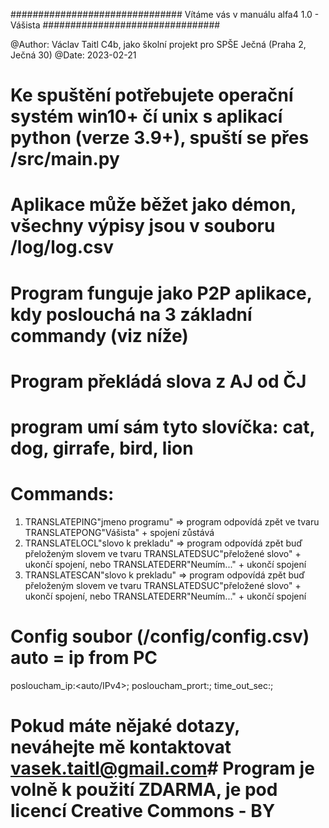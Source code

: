 ############################### Vítáme vás v manuálu alfa4 1.0 - Vášista ################################

@Author: Václav Taitl C4b, jako školní projekt pro SPŠE Ječná (Praha 2, Ječná 30) @Date: 2023-02-21

# Ke spuštění potřebujete operační systém win10+ čí unix s aplikací python (verze 3.9+), spuští se přes /src/main.py

# Aplikace může běžet jako démon, všechny výpisy jsou v souboru /log/log.csv

# Program funguje jako P2P aplikace, kdy poslouchá na 3 základní commandy (viz níže)

# Program překládá slova z AJ od ČJ

# program umí sám tyto slovíčka: cat, dog, girrafe, bird, lion

# Commands:
1. TRANSLATEPING"jmeno programu" => program odpovídá zpět ve tvaru TRANSLATEPONG"Vášista" + spojení zůstává
2. TRANSLATELOCL"slovo k prekladu" => program odpovídá zpět buď přeloženým slovem ve tvaru TRANSLATEDSUC"přeložené slovo" + ukončí spojení, nebo TRANSLATEDERR"Neumím..." + ukončí spojení
3. TRANSLATESCAN"slovo k prekladu" => program odpovídá zpět buď přeloženým slovem ve tvaru TRANSLATEDSUC"přeložené slovo" + ukončí spojení, nebo TRANSLATEDERR"Neumím..." + ukončí spojení

# Config soubor (/config/config.csv) auto = ip from PC
posloucham_ip:<auto/IPv4>;
posloucham_prort:<cislo portu>;
time_out_sec:<sekundy>;

# Pokud máte nějaké dotazy, neváhejte mě kontaktovat vasek.taitl@gmail.com# Program je volně k použití ZDARMA, je pod licencí Creative Commons - BY